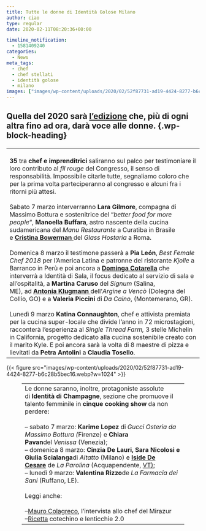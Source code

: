 ```yaml
---
title: Tutte le donne di Identità Golose Milano
author: ciao
type: regular
date: 2020-02-11T08:20:36+00:00

timeline_notification:
  - 1581409240
categories:
  - News
meta_tags:
  - chef
  - chef stellati
  - identità golose
  - milano
images: ["images/wp-content/uploads/2020/02/52f87731-ad19-4424-8277-b6c28b5bec16.webp"]
---
```

## **Quella del 2020** sarà <a href="https://aleepepe.com/2020/02/04/identita-golose-2020-2/" target="_blank" rel="noreferrer noopener" aria-label="l'edizione (apre in una nuova scheda)">l&#8217;edizione</a> che, più di ogni altra fino ad ora, darà voce alle donne. {.wp-block-heading}<figure class="wp-block-table">

<table>
  <tr>
    <td>
      <br /><strong>35</strong> tra <strong>chef e imprenditrici</strong> saliranno sul palco per testimoniare il loro contributo al <em>fil rouge</em> del Congresso, il senso di responsabilità. Impossibile citarle tutte, segnaliamo coloro che per la prima volta parteciperanno al congresso e alcuni fra i ritorni più attesi. <br /><br />Sabato 7 marzo interverranno <strong>Lara Gilmore</strong>, compagna di Massimo Bottura e sostenitrice del “<em>better food for more people</em>“, <strong>Manoella Buffara</strong>, astro nascente della cucina sudamericana del <em>Manu Restaurante</em> a Curatiba in Brasile e <a href="https://aleepepe.com/2019/07/27/avvocato-si-ma-con-la-stella-michelin-lintervista-a-cristina-bowerman/" target="_blank" rel="noreferrer noopener" aria-label="Cristina Bowerman  (apre in una nuova scheda)"><strong>Cristina Bowerman</strong> </a>del <em>Glass Hostaria</em> a Roma.<br /><br />Domenica 8 marzo il testimone passerà a <strong>Pia León</strong>, <em>Best Female Chef 2018</em> per l’America Latina e patronne del ristorante <em>Kjolle </em>a Barranco in Perù e poi ancora a <a rel="noreferrer noopener" href="https://identitagolose.us20.list-manage.com/track/click?u=234a38062b9422b3d7a815973&id=745a1174d8&e=343d002ec0" target="_blank"><strong>Dominga Cotarella</strong></a> che interverrà a Identità di Sala, il focus dedicato al servizio di sala e all&#8217;ospitalità, a <strong>Martina Caruso</strong> del <em>Signum</em> (Salina, ME), ad <a href="https://aleepepe.com/2019/07/28/antonia-klugmann-non-e-un-mestiere-per-soli-uomini/" target="_blank" rel="noreferrer noopener" aria-label="Antonia Klugmann  (apre in una nuova scheda)"><strong>Antonia Klugmann</strong> </a>dell’<em>Argine a Vencò</em> (Dolegna del Collio, GO) e a <strong>Valeria Piccini</strong> di <em>Da Caino</em>, (Montemerano, GR). <br /><br />Lunedì 9 marzo <strong>Katina Connaughton</strong>, chef e attivista premiata per la cucina super-locale che divide l’anno in 72 microstagioni, racconterà l’esperienza al <em>Single Thread Farm, </em>3 stelle Michelin in California<em>, </em>progetto dedicato alla cucina sostenibile creato con il marito Kyle. E poi ancora sarà la volta di 8 maestre di pizza e lievitati da <strong>Petra Antolini</strong> a <strong>Claudia Tosello</strong>. 
    </td>
  </tr>
</table></figure> 


{{< figure src="images/wp-content/uploads/2020/02/52f87731-ad19-4424-8277-b6c28b5bec16.webp?w=1024" >}}
<figure class="wp-block-table">

<table>
  <tr>
    <td>
      Le donne saranno, inoltre, protagoniste assolute di <strong>Identità di Champagne</strong>, sezione che promuove il talento femminile in <strong>cinque cooking show</strong> da non perdere<strong>: </strong><br /><br />&#8211; sabato 7 marzo: <strong>Karime Lopez</strong> di <em>Gucci Osteria da Massimo Bottura (</em>Firenze) e <strong>Chiara Pavan</strong>del <em>Venissa </em>(Venezia); <br />&#8211; domenica 8 marzo: <strong>Cinzia De Lauri, Sara Nicolosi e Giulia Scialanga</strong>di <em>Altatto</em> (Milano) e <a rel="noreferrer noopener" href="https://identitagolose.us20.list-manage.com/track/click?u=234a38062b9422b3d7a815973&id=b07490b47c&e=343d002ec0" target="_blank"><strong>Iside De Cesare</strong></a> de <em>La Parolina </em>(Acquapendente, <a rel="noreferrer noopener" aria-label="VT) (apre in una nuova scheda)" href="https://aleepepe.com/2019/10/25/danilo-ciavattini-la-tuscia-e-servita/" target="_blank">VT)</a>; <br />&#8211; lunedì 9 marzo: <strong>Valentina Rizzo</strong>de <em>La Farmacia dei Sani </em>(Ruffano, LE).<br /><br />Leggi anche:<br /><br />&#8211;<a rel="noreferrer noopener" aria-label="Mauro Colagreco (apre in una nuova scheda)" href="https://aleepepe.com/2020/02/09/mauro-colagreco-mirazur-intervista/" target="_blank">Mauro Colagreco</a>, l&#8217;intervista allo chef del Mirazur<br />&#8211;<a href="https://aleepepe.com/2020/01/07/lenticchie-e-cotechino-ricetta-gourmet/" target="_blank" rel="noreferrer noopener" aria-label="Ricetta (apre in una nuova scheda)">Ricetta</a> cotechino e lenticchie 2.0
    </td>
  </tr>
</table></figure>